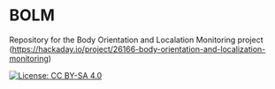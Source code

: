 # BOLM
Repository for the Body Orientation and Localation Monitoring project (https://hackaday.io/project/26166-body-orientation-and-localization-monitoring)


[![License: CC BY-SA 4.0](https://img.shields.io/badge/License-CC%20BY--SA%204.0-lightgrey.svg)](https://creativecommons.org/licenses/by-sa/4.0/)